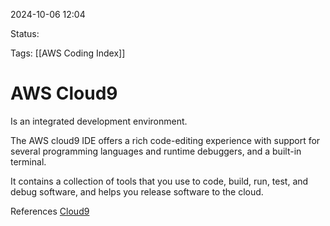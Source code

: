 2024-10-06 12:04

Status:

Tags:
[[AWS Coding Index]]
# AWS Cloud9

Is an integrated development environment. 

The AWS cloud9 IDE offers a rich code-editing experience with support for several programming languages and runtime debuggers, and a built-in terminal.

It contains a collection of tools that you use to code, build, run, test, and debug software, and helps you release software to the cloud.



References 
[Cloud9](https://docs.aws.amazon.com/cloud9/latest/user-guide/welcome.html)
